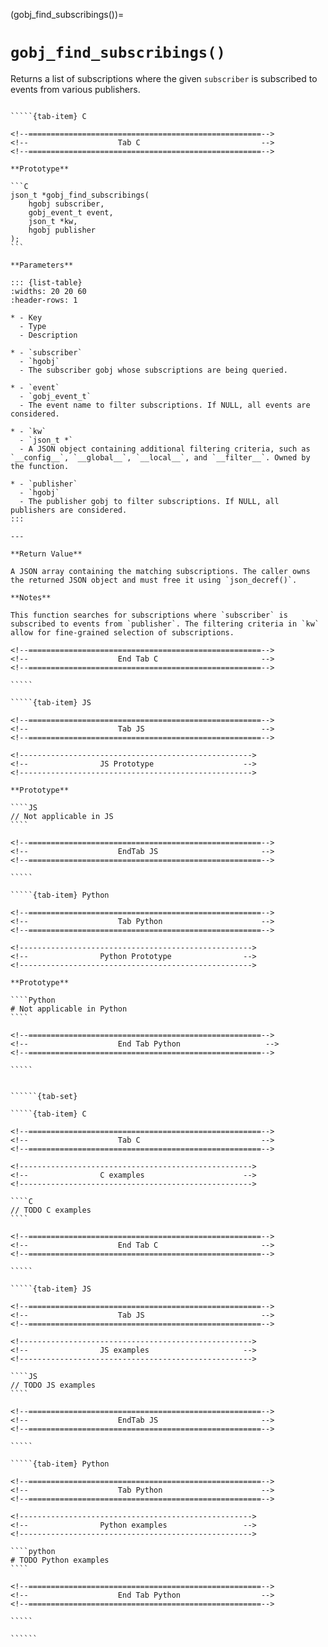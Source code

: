 <!-- ============================================================== -->
(gobj_find_subscribings())=
# `gobj_find_subscribings()`
<!-- ============================================================== -->

Returns a list of subscriptions where the given `subscriber` is subscribed to events from various publishers.

<!------------------------------------------------------------>
<!--                    Prototypes                          -->
<!------------------------------------------------------------>

``````{tab-set}

`````{tab-item} C

<!--====================================================-->
<!--                    Tab C                           -->
<!--====================================================-->

**Prototype**

```C
json_t *gobj_find_subscribings(
    hgobj subscriber,
    gobj_event_t event,
    json_t *kw,
    hgobj publisher
);
```

**Parameters**

::: {list-table}
:widths: 20 20 60
:header-rows: 1

* - Key
  - Type
  - Description

* - `subscriber`
  - `hgobj`
  - The subscriber gobj whose subscriptions are being queried.

* - `event`
  - `gobj_event_t`
  - The event name to filter subscriptions. If NULL, all events are considered.

* - `kw`
  - `json_t *`
  - A JSON object containing additional filtering criteria, such as `__config__`, `__global__`, `__local__`, and `__filter__`. Owned by the function.

* - `publisher`
  - `hgobj`
  - The publisher gobj to filter subscriptions. If NULL, all publishers are considered.
:::

---

**Return Value**

A JSON array containing the matching subscriptions. The caller owns the returned JSON object and must free it using `json_decref()`.

**Notes**

This function searches for subscriptions where `subscriber` is subscribed to events from `publisher`. The filtering criteria in `kw` allow for fine-grained selection of subscriptions.

<!--====================================================-->
<!--                    End Tab C                       -->
<!--====================================================-->

`````

`````{tab-item} JS

<!--====================================================-->
<!--                    Tab JS                          -->
<!--====================================================-->

<!---------------------------------------------------->
<!--                JS Prototype                    -->
<!---------------------------------------------------->

**Prototype**

````JS
// Not applicable in JS
````

<!--====================================================-->
<!--                    EndTab JS                       -->
<!--====================================================-->

`````

`````{tab-item} Python

<!--====================================================-->
<!--                    Tab Python                      -->
<!--====================================================-->

<!---------------------------------------------------->
<!--                Python Prototype                -->
<!---------------------------------------------------->

**Prototype**

````Python
# Not applicable in Python
````

<!--====================================================-->
<!--                    End Tab Python                   -->
<!--====================================================-->

`````

``````

<!------------------------------------------------------------>
<!--                    Examples                            -->
<!------------------------------------------------------------>

```````{dropdown} Examples

``````{tab-set}

`````{tab-item} C

<!--====================================================-->
<!--                    Tab C                           -->
<!--====================================================-->

<!---------------------------------------------------->
<!--                C examples                      -->
<!---------------------------------------------------->

````C
// TODO C examples
````

<!--====================================================-->
<!--                    End Tab C                       -->
<!--====================================================-->

`````

`````{tab-item} JS

<!--====================================================-->
<!--                    Tab JS                          -->
<!--====================================================-->

<!---------------------------------------------------->
<!--                JS examples                     -->
<!---------------------------------------------------->

````JS
// TODO JS examples
````

<!--====================================================-->
<!--                    EndTab JS                       -->
<!--====================================================-->

`````

`````{tab-item} Python

<!--====================================================-->
<!--                    Tab Python                      -->
<!--====================================================-->

<!---------------------------------------------------->
<!--                Python examples                 -->
<!---------------------------------------------------->

````python
# TODO Python examples
````

<!--====================================================-->
<!--                    End Tab Python                  -->
<!--====================================================-->

`````

``````

```````
